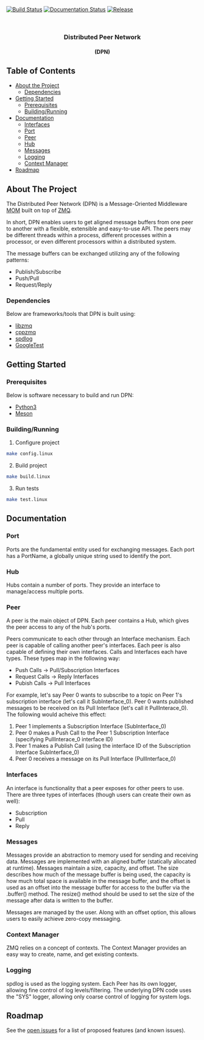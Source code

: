 [![Build Status](https://www.travis-ci.com/adam-stamand/dpn.svg?branch=main)](https://www.travis-ci.com/adam-stamand/dpn)
[![Documentation Status](https://readthedocs.org/projects/dpn/badge/?version=latest)](https://dpn.readthedocs.io/en/latest/?badge=latest)
[![Release](https://img.shields.io/github/v/release/adam-stamand/dpn.svg)](https://github.com/adam-stamand/dpn/releases)


<br />
<p align="center">
  <h3 align="center">Distributed Peer Network</h3>
  <h4 align="center">(DPN)</h4>
</p>


<!-- TABLE OF CONTENTS -->
## Table of Contents

* [About the Project](#about-the-project)
  * [Dependencies](#dependencies)
* [Getting Started](#getting-started)
  * [Prerequisites](#prerequisites)
  * [Building/Running](#building/running)
* [Documentation](#documentation)
    * [Interfaces](#interfaces)
    * [Port](#port)
    * [Peer](#peer)
    * [Hub](#hub)
    * [Messages](#messages)
    * [Logging](#logging)
    * [Context Manager](#context-manager)
* [Roadmap](#roadmap)



<!-- ABOUT THE PROJECT -->
## About The Project

The Distributed Peer Network (DPN) is a Message-Oriented Middleware [MOM](https://en.wikipedia.org/wiki/Message-oriented_middleware) built on top of [ZMQ](https://zeromq.org/).

In short, DPN enables users to get aligned message buffers from one peer to another with a flexible, 
extensible and easy-to-use API. The peers may be different threads within a process, different processes within a processor, or 
even different processors within a distributed system.

The message buffers can be exchanged utilizing any of the following patterns:
* Publish/Subscribe
* Push/Pull
* Request/Reply




### Dependencies
Below are frameworks/tools that DPN is built using:
* [libzmq](https://github.com/zeromq/libzmq)
* [cppzmq](https://github.com/zeromq/cppzmq)
* [spdlog](https://github.com/gabime/spdlog)
* [GoogleTest](https://github.com/google/googletest)



<!-- GETTING STARTED -->
## Getting Started

### Prerequisites

Below is software necessary to build and run DPN:
* [Python3](https://www.python.org/downloads/)
* [Meson](https://mesonbuild.com/Quick-guide.html)


### Building/Running

1. Configure project
```sh
make config.linux
```
2. Build project
```sh
make build.linux
```
3. Run tests
```sh
make test.linux
```



<!-- USAGE EXAMPLES -->
## Documentation


### Port

Ports are the fundamental entity used for exchanging messages. Each port has a PortName, a globally unique string used to identify the port.

### Hub

Hubs contain a number of ports. They provide an interface to manage/access multiple ports.

### Peer

A peer is the main object of DPN. Each peer contains a Hub, which gives the peer access to any of the hub's ports. 

Peers communicate to each other through an Interface mechanism. Each peer is capable of calling another peer's interfaces. Each peer is also capable of defining their own interfaces.
Calls and Interfaces each have types. These types map in the following way:
* Push Calls -> Pull/Subscription Interfaces
* Request Calls -> Reply Interfaces
* Pubish Calls -> Pull Interfaces

For example, let's say Peer 0 wants to subscribe to a topic on Peer 1's subscription interface (let's call it SubInterface_0). Peer 0 wants published messages to be received on its Pull Interface (let's call it PullInterace_0). The following would acheive this effect:
1. Peer 1 implements a Subscription Interface (SubInterface_0)
2. Peer 0 makes a Push Call to the Peer 1 Subscription Interface (specifying PullInterace_0 interface ID)
3. Peer 1 makes a Publish Call (using the interface ID of the Subscription Interface SubInterface_0)
4. Peer 0 receives a message on its Pull Interface (PullInterface_0)


### Interfaces

An interface is functionality that a peer exposes for other peers to use. There are three types of interfaces (though users can create their own as well):
* Subscription
* Pull
* Reply


### Messages

Messages provide an abstraction to memory used for sending and receiving data. Messages are implemented with an aligned buffer (statically allocated at runtime). Messages maintain a size, capacity, and offset. The size describes how much of the message buffer is being used, the capacity is how much total space is available in the message buffer, and the offset is used as an offset into the message buffer for access to the buffer via the .buffer() method. The resize() method should be used to set the size of the message after data is written to the buffer.

Messages are managed by the user. Along with an offset option, this allows users to easily achieve zero-copy messaging.

### Context Manager

ZMQ relies on a concept of contexts. The Context Manager provides an easy way to create, name, and get existing contexts.

### Logging

spdlog is used as the logging system. Each Peer has its own logger, allowing fine control of log levels/filtering. The underlying DPN code uses the "SYS" logger, allowing only coarse control of logging for system logs.

<!-- ROADMAP -->
## Roadmap

See the [open issues](https://gitlab.com/loft-orbital/products/payload-hub/picu/flight-sw/frameworks/dpn/-/issues) for a list of proposed features (and known issues).

